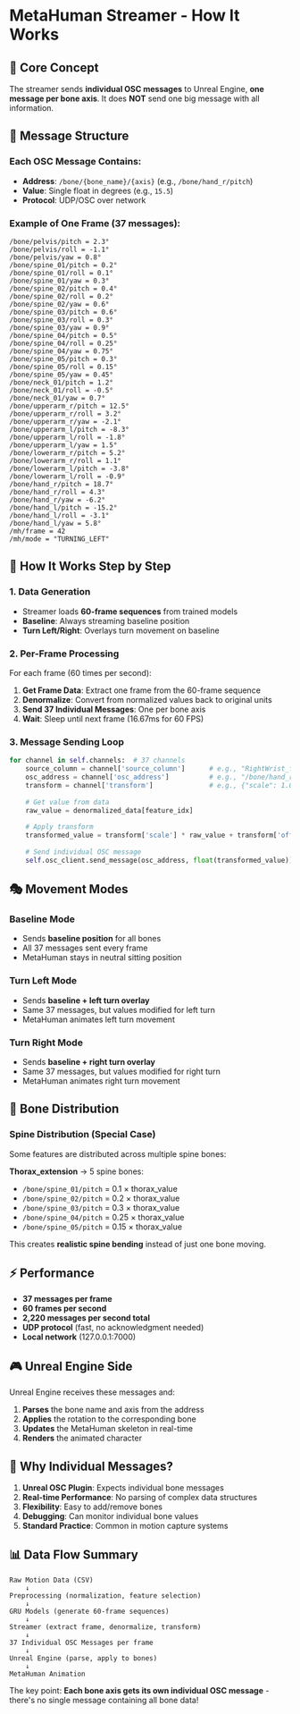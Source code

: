 # MetaHuman Streamer - How It Works

## 🎯 **Core Concept**

The streamer sends **individual OSC messages** to Unreal Engine, **one message per bone axis**. It does **NOT** send one big message with all information.

## 📡 **Message Structure**

### **Each OSC Message Contains:**
- **Address**: `/bone/{bone_name}/{axis}` (e.g., `/bone/hand_r/pitch`)
- **Value**: Single float in degrees (e.g., `15.5`)
- **Protocol**: UDP/OSC over network

### **Example of One Frame (37 messages):**
```
/bone/pelvis/pitch = 2.3°
/bone/pelvis/roll = -1.1°
/bone/pelvis/yaw = 0.8°
/bone/spine_01/pitch = 0.2°
/bone/spine_01/roll = 0.1°
/bone/spine_01/yaw = 0.3°
/bone/spine_02/pitch = 0.4°
/bone/spine_02/roll = 0.2°
/bone/spine_02/yaw = 0.6°
/bone/spine_03/pitch = 0.6°
/bone/spine_03/roll = 0.3°
/bone/spine_03/yaw = 0.9°
/bone/spine_04/pitch = 0.5°
/bone/spine_04/roll = 0.25°
/bone/spine_04/yaw = 0.75°
/bone/spine_05/pitch = 0.3°
/bone/spine_05/roll = 0.15°
/bone/spine_05/yaw = 0.45°
/bone/neck_01/pitch = 1.2°
/bone/neck_01/roll = -0.5°
/bone/neck_01/yaw = 0.7°
/bone/upperarm_r/pitch = 12.5°
/bone/upperarm_r/roll = 3.2°
/bone/upperarm_r/yaw = -2.1°
/bone/upperarm_l/pitch = -8.3°
/bone/upperarm_l/roll = -1.8°
/bone/upperarm_l/yaw = 1.5°
/bone/lowerarm_r/pitch = 5.2°
/bone/lowerarm_r/roll = 1.1°
/bone/lowerarm_l/pitch = -3.8°
/bone/lowerarm_l/roll = -0.9°
/bone/hand_r/pitch = 18.7°
/bone/hand_r/roll = 4.3°
/bone/hand_r/yaw = -6.2°
/bone/hand_l/pitch = -15.2°
/bone/hand_l/roll = -3.1°
/bone/hand_l/yaw = 5.8°
/mh/frame = 42
/mh/mode = "TURNING_LEFT"
```

## 🔄 **How It Works Step by Step**

### **1. Data Generation**
- Streamer loads **60-frame sequences** from trained models
- **Baseline**: Always streaming baseline position
- **Turn Left/Right**: Overlays turn movement on baseline

### **2. Per-Frame Processing**
For each frame (60 times per second):

1. **Get Frame Data**: Extract one frame from the 60-frame sequence
2. **Denormalize**: Convert from normalized values back to original units
3. **Send 37 Individual Messages**: One per bone axis
4. **Wait**: Sleep until next frame (16.67ms for 60 FPS)

### **3. Message Sending Loop**
```python
for channel in self.channels:  # 37 channels
    source_column = channel['source_column']      # e.g., "RightWrist_flexion"
    osc_address = channel['osc_address']          # e.g., "/bone/hand_r/pitch"
    transform = channel['transform']              # e.g., {"scale": 1.0, "offset": 0.0}
    
    # Get value from data
    raw_value = denormalized_data[feature_idx]
    
    # Apply transform
    transformed_value = transform['scale'] * raw_value + transform['offset']
    
    # Send individual OSC message
    self.osc_client.send_message(osc_address, float(transformed_value))
```

## 🎭 **Movement Modes**

### **Baseline Mode**
- Sends **baseline position** for all bones
- All 37 messages sent every frame
- MetaHuman stays in neutral sitting position

### **Turn Left Mode**
- Sends **baseline + left turn overlay**
- Same 37 messages, but values modified for left turn
- MetaHuman animates left turn movement

### **Turn Right Mode**
- Sends **baseline + right turn overlay**
- Same 37 messages, but values modified for right turn
- MetaHuman animates right turn movement

## 🦴 **Bone Distribution**

### **Spine Distribution (Special Case)**
Some features are distributed across multiple spine bones:

**Thorax_extension** → 5 spine bones:
- `/bone/spine_01/pitch` = 0.1 × thorax_value
- `/bone/spine_02/pitch` = 0.2 × thorax_value
- `/bone/spine_03/pitch` = 0.3 × thorax_value
- `/bone/spine_04/pitch` = 0.25 × thorax_value
- `/bone/spine_05/pitch` = 0.15 × thorax_value

This creates **realistic spine bending** instead of just one bone moving.

## ⚡ **Performance**

- **37 messages per frame**
- **60 frames per second**
- **2,220 messages per second total**
- **UDP protocol** (fast, no acknowledgment needed)
- **Local network** (127.0.0.1:7000)

## 🎮 **Unreal Engine Side**

Unreal Engine receives these messages and:
1. **Parses** the bone name and axis from the address
2. **Applies** the rotation to the corresponding bone
3. **Updates** the MetaHuman skeleton in real-time
4. **Renders** the animated character

## 🔧 **Why Individual Messages?**

1. **Unreal OSC Plugin**: Expects individual bone messages
2. **Real-time Performance**: No parsing of complex data structures
3. **Flexibility**: Easy to add/remove bones
4. **Debugging**: Can monitor individual bone values
5. **Standard Practice**: Common in motion capture systems

## 📊 **Data Flow Summary**

```
Raw Motion Data (CSV)
    ↓
Preprocessing (normalization, feature selection)
    ↓
GRU Models (generate 60-frame sequences)
    ↓
Streamer (extract frame, denormalize, transform)
    ↓
37 Individual OSC Messages per frame
    ↓
Unreal Engine (parse, apply to bones)
    ↓
MetaHuman Animation
```

The key point: **Each bone axis gets its own individual OSC message** - there's no single message containing all bone data!
